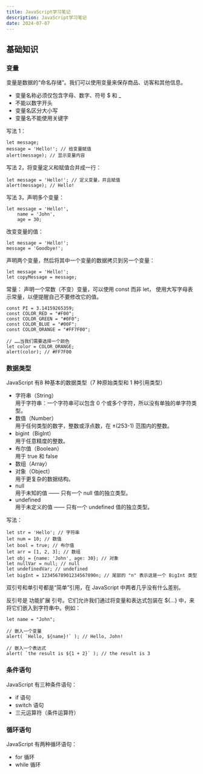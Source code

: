 ```yaml
---
title: JavaScript学习笔记
description: JavaScript学习笔记
date: 2024-07-07
---
```

## 基础知识
### 变量
变量是数据的“命名存储”。我们可以使用变量来保存商品、访客和其他信息。
- 变量名称必须仅包含字母、数字、符号 $ 和 _
- 不能以数字开头
- 变量名区分大小写
- 变量名不能使用关键字

写法 1：
```
let message;
message = 'Hello!'; // 给变量赋值
alert(message); // 显示变量内容
```
写法 2，将变量定义和赋值合并成一行：
```
let message = 'Hello!'; // 定义变量，并且赋值
alert(message); // Hello!
```
写法 3，声明多个变量：
```
let message = 'Hello!',
    name = 'John',
    age = 30;
```
改变变量的值：
```
let message = 'Hello!';
message = 'Goodbye!';
```
声明两个变量，然后将其中一个变量的数据拷贝到另一个变量：
```
let message = 'Hello!';
let copyMessage = message;
```
常量：
声明一个常数（不变）变量，可以使用 const 而非 let，
使用大写字母表示常量，以便提醒自己不要修改它的值。
```
const PI = 3.14159265359;
const COLOR_RED = "#F00";
const COLOR_GREEN = "#0F0";
const COLOR_BLUE = "#00F";
const COLOR_ORANGE = "#FF7F00";

// ……当我们需要选择一个颜色
let color = COLOR_ORANGE;
alert(color); // #FF7F00
```

### 数据类型
JavaScript 有8 种基本的数据类型（7 种原始类型和 1 种引用类型）
- 字符串（String）\
  用于字符串：一个字符串可以包含 0 个或多个字符，所以没有单独的单字符类型。
- 数值（Number）\
  用于任何类型的数字，整数或浮点数，在 ±(253-1) 范围内的整数。
- bigint（BigInt）\
  用于任意精度的整数。
- 布尔值（Boolean）\
  用于 true 和 false
- 数组（Array）
- 对象（Object） \
  用于更复杂的数据结构。
- null \
  用于未知的值 —— 只有一个 null 值的独立类型。
- undefined \
  用于未定义的值 —— 只有一个 undefined 值的独立类型。

写法：
```
let str = 'Hello'; // 字符串
let num = 10; // 数值
let bool = true; // 布尔值
let arr = [1, 2, 3]; // 数组
let obj = {name: 'John', age: 30}; // 对象
let nullVar = null; // null
let undefinedVar; // undefined
let bigInt = 12345678901234567890n; // 尾部的 "n" 表示这是一个 BigInt 类型
```
双引号和单引号都是“简单”引用，在 JavaScript 中两者几乎没有什么差别。

反引号是 功能扩展 引号。它们允许我们通过将变量和表达式包装在 ${…} 中，来将它们嵌入到字符串中。例如：
```
let name = "John";

// 嵌入一个变量
alert( `Hello, ${name}!` ); // Hello, John!

// 嵌入一个表达式
alert( `the result is ${1 + 2}` ); // the result is 3
```


### 条件语句
JavaScript 有三种条件语句：
- if 语句
- switch 语句
- 三元运算符（条件运算符）


### 循环语句
JavaScript 有两种循环语句：
- for 循环
- while 循环